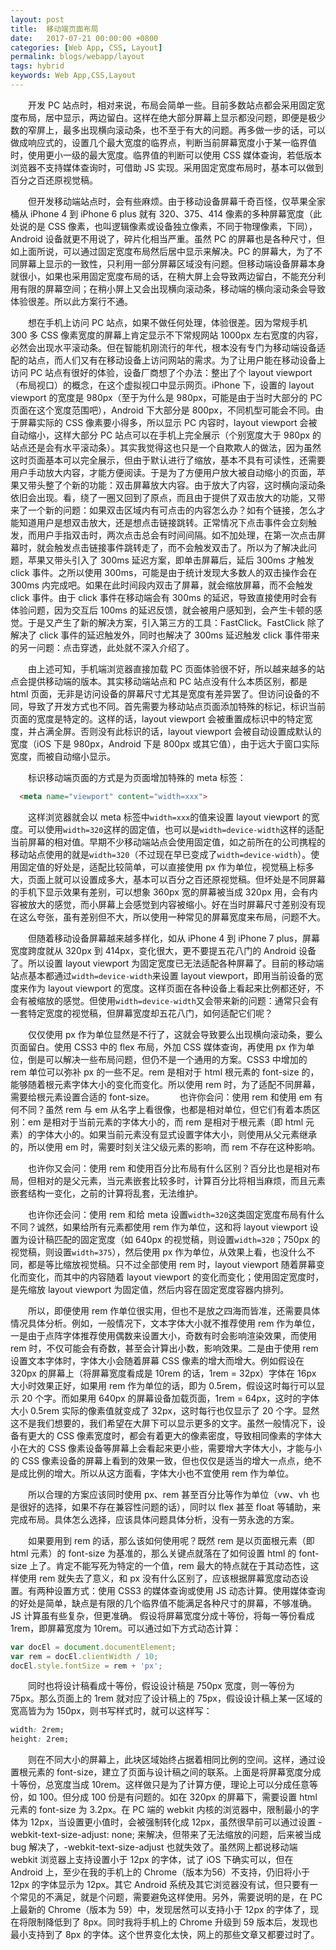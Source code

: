 ```yaml
---
layout: post
title:  移动端页面布局
date:   2017-07-21 00:00:00 +0800
categories: [Web App, CSS, Layout]
permalink: blogs/webapp/layout
tags: hybrid
keywords: Web App,CSS,Layout
---
```


　　开发 PC 站点时，相对来说，布局会简单一些。目前多数站点都会采用固定宽度布局，居中显示，两边留白。这样在绝大部分屏幕上显示都没问题，即便是极少数的窄屏上，最多出现横向滚动条，也不至于有大的问题。再多做一步的话，可以做成响应式的，设置几个最大宽度的临界点，判断当前屏幕宽度小于某一临界值时，使用更小一级的最大宽度。临界值的判断可以使用 CSS 媒体查询，若低版本浏览器不支持媒体查询时，可借助 JS 实现。采用固定宽度布局时，基本可以做到百分之百还原视觉稿。

　　但开发移动端站点时，会有些麻烦。由于移动设备屏幕千奇百怪，仅苹果全家桶从 iPhone 4 到 iPhone 6 plus 就有 320、375、414 像素的多种屏幕宽度（此处说的是 CSS 像素，也叫逻辑像素或设备独立像素，不同于物理像素，下同），Android 设备就更不用说了，碎片化相当严重。虽然 PC 的屏幕也是各种尺寸，但如上面所说，可以通过固定宽度布局然后居中显示来解决。PC 的屏幕大，为了不同屏幕上显示的一致性，只利用一部分屏幕区域没有问题。但移动端设备屏幕本身就很小，如果也采用固定宽度布局的话，在稍大屏上会导致两边留白，不能充分利用有限的屏幕空间；在稍小屏上又会出现横向滚动条，移动端的横向滚动条会导致体验很差。所以此方案行不通。

　　想在手机上访问 PC 站点，如果不做任何处理，体验很差。因为常规手机 300 多 CSS 像素宽度的屏幕上肯定显示不下常规网站 1000px 左右宽度的内容，必然会出现水平滚动条。但在智能机刚流行的年代，根本没有专门为移动端设备适配的站点，而人们又有在移动设备上访问网站的需求。为了让用户能在移动设备上访问 PC 站点有很好的体验，设备厂商想了个办法：整出了个 layout viewport（布局视口）的概念，在这个虚拟视口中显示网页。iPhone 下，设置的 layout viewport 的宽度是 980px（至于为什么是 980px，可能是由于当时大部分的 PC 页面在这个宽度范围吧），Android 下大部分是 800px，不同机型可能会不同。由于屏幕实际的 CSS 像素要小得多，所以显示 PC 内容时，layout viewport 会被自动缩小，这样大部分 PC 站点可以在手机上完全展示（个别宽度大于 980px 的站点还是会有水平滚动条）。其实我觉得这也只是一个自欺欺人的做法，因为虽然这时页面基本可以完全展示，但由于默认进行了缩放，基本不具有可读性，还需要用户手动放大内容，才能方便阅读。于是为了方便用户放大被自动缩小的页面，苹果又带头整了个新的功能：双击屏幕放大内容。由于放大了内容，这时横向滚动条依旧会出现。看，绕了一圈又回到了原点，而且由于提供了双击放大的功能，又带来了一个新的问题：如果双击区域内有可点击的内容怎么办？如有个链接，怎么才能知道用户是想双击放大，还是想点击链接跳转。正常情况下点击事件会立刻触发，而用户手指双击时，两次点击总会有时间间隔。如不加处理，在第一次点击屏幕时，就会触发点击链接事件跳转走了，而不会触发双击了。所以为了解决此问题，苹果又带头引入了 300ms 延迟方案，即单击屏幕后，延后 300ms 才触发 click 事件。之所以使用 300ms，可能是由于统计发现大多数人的双击操作会在 300ms 内完成吧。如果在此时间段内双击了屏幕，就会缩放屏幕，而不会触发 click 事件。由于 click 事件在移动端会有 300ms 的延迟，导致直接使用时会有体验问题，因为交互后 100ms 的延迟反馈，就会被用户感知到，会产生卡顿的感觉。于是又产生了新的解决方案，引入第三方的工具：FastClick。FastClick 除了解决了 click 事件的延迟触发外，同时也解决了 300ms 延迟触发 click 事件带来的另一问题：点击穿透，此处就不深入介绍了。

　　由上述可知，手机端浏览器直接加载 PC 页面体验很不好，所以越来越多的站点会提供移动端的版本。其实移动端站点和 PC 站点没有什么本质区别，都是 html 页面，无非是访问设备的屏幕尺寸尤其是宽度有差异罢了。但访问设备的不同，导致了开发方式也不同。首先需要为移动站点页面添加特殊的标记，标识当前页面的宽度是特定的。这样的话，layout viewport 会被重置成标识中的特定宽度，并占满全屏。否则没有此标识的话，layout viewport 会被自动设置成默认的宽度（iOS 下是 980px，Android 下是 800px 或其它值），由于远大于窗口实际宽度，而被自动缩小显示。

　　标识移动端页面的方式是为页面增加特殊的 meta 标签：

``` html
  <meta name="viewport" content="width=xxx">
```

　　这样浏览器就会以 meta 标签中`width=xxx`的值来设置 layout viewport 的宽度。可以使用`width=320`这样的固定值，也可以是`width=device-width`这样的适配当前屏幕的相对值。早期不少移动端站点会使用固定值，如之前所在的公司携程的移动站点使用的就是`width=320`（不过现在早已变成了`width=device-width`）。使用固定值的好处是，适配比较简单，可以直接使用 px 作为单位，视觉稿上标多大，页面上就可以设置成多大，基本可以百分之百还原视觉稿。但坏处是不同屏幕的手机下显示效果有差别，可以想象 360px 宽的屏幕被当成 320px 用，会有内容被放大的感觉，而小屏幕上会感觉到内容被缩小。好在当时屏幕尺寸差别没有现在这么夸张，虽有差别但不大，所以使用一种常见的屏幕宽度来布局，问题不大。

　　但随着移动设备屏幕越来越多样化，如从 iPhone 4 到 iPhone 7 plus，屏幕宽度跨度就从 320px 到 414px，变化很大，更不要提五花八门的 Android 设备了。所以设置 layout viewport 为固定宽度已无法适配各种屏幕了。目前的移动端站点基本都通过`width=device-width`来设置 layout viewport，即用当前设备的宽度来作为 layout viewport 的宽度。这样页面在各种设备上看起来比例都还好，不会有被缩放的感觉。但使用`width=device-width`又会带来新的问题：通常只会有一套特定宽度的视觉稿，但屏幕宽度却五花八门，如何适配它们呢？

　　仅仅使用 px 作为单位显然是不行了，这就会导致要么出现横向滚动条，要么页面留白。使用 CSS3 中的 flex 布局，外加 CSS 媒体查询，再使用 px 作为单位，倒是可以解决一些布局问题，但仍不是一个通用的方案。CSS3 中增加的 rem 单位可以弥补 px 的一些不足。rem 是相对于 html 根元素的 font-size 的，能够随着根元素字体大小的变化而变化。所以使用 rem 时，为了适配不同屏幕，需要给根元素设置合适的 font-size。
  
　　也许你会问：使用 rem 和使用 em 有何不同？虽然 rem 与 em 从名字上看很像，也都是相对单位，但它们有着本质区别：em 是相对于当前元素的字体大小的，而 rem 是相对于根元素（即 html 元素）的字体大小的。如果当前元素没有显式设置字体大小，则使用从父元素继承的，所以使用 em 时，需要时刻关注父级元素的影响，而 rem 不存在这种影响。

　　也许你又会问：使用 rem 和使用百分比布局有什么区别？百分比也是相对布局，但相对的是父元素，当元素嵌套比较多时，计算百分比将相当麻烦，而且元素嵌套结构一变化，之前的计算将乱套，无法维护。

　　也许你还会问：使用 rem 和给 meta 设置`width=320`这类固定宽度布局有什么不同？诚然，如果给所有元素都使用 rem 作为单位，这和将 layout viewport 设置为设计稿匹配的固定宽度（如 640px 的视觉稿，则设置`width=320`；750px 的视觉稿，则设置`width=375`），然后使用 px 作为单位，从效果上看，也没什么不同，都是等比缩放视觉稿。只不过全部使用 rem 时，layout viewport 随着屏幕变化而变化，而其中的内容随着 layout viewport 的变化而变化；使用固定宽度时，是先缩放 layout viewport 为固定值，然后内容在固定宽度容器内排列。

　　所以，即便使用 rem 作单位很实用，但也不是放之四海而皆准，还需要具体情况具体分析。例如，一般情况下，文本字体大小就不推荐使用 rem 作为单位，一是由于点阵字体推荐使用偶数来设置大小，奇数有时会影响渲染效果，而使用 rem 时，不仅可能会有奇数，甚至会计算出小数，影响效果。二是由于使用 rem 设置文本字体时，字体大小会随着屏幕 CSS 像素的增大而增大。例如假设在 320px 的屏幕上（将屏幕宽度看成是 10rem 的话，1rem = 32px）字体在 16px 大小时效果正好，如果用 rem 作为单位的话，即为 0.5rem，假设这时每行可以显示 20 个字。而如果用 640px 的屏幕设备加载页面，1rem = 64px，这时的字体大小 0.5rem 实际的像素值就变成了 32px，这时每行也仅显示了 20 个字。显然这不是我们想要的，我们希望在大屏下可以显示更多的文字。虽然一般情况下，设备有更大的 CSS 像素宽度时，都会有着更大的像素密度，导致相同像素的字体大小在大的 CSS 像素设备等屏幕上会看起来更小些，需要增大字体大小，才能与小的 CSS 像素设备的屏幕上看到的效果一致，但也仅仅是适当的增大一点点，绝不是成比例的增大。所以从这方面看，字体大小也不宜使用 rem 作为单位。

　　所以合理的方案应该同时使用 px、rem 甚至百分比等作为单位（vw、vh 也是很好的选择，如果不存在兼容性问题的话），同时以 flex 甚至 float 等辅助，来完成布局。具体怎么选择，应该具体问题具体分析，没有一劳永逸的方案。

　　如果要用到 rem 的话，那么该如何使用呢？既然 rem 是以页面根元素（即 html 元素）的 font-size 为基准的，那么关键点就落在了如何设置 html 的 font-size 上了。肯定不能写死为特定的一个值，rem 最大的特点就在于其动态性，这样使用 rem 就失去了意义，和 px 没有什么区别了，应该根据屏幕宽度动态设置。有两种设置方式：使用 CSS3 的媒体查询或使用 JS 动态计算。使用媒体查询的好处是简单，缺点是有限的几个临界值不能满足各种尺寸的屏幕，不够准确。JS 计算虽有些复杂，但更准确。 假设将屏幕宽度分成十等份，将每一等份看成 1rem，即屏幕宽度为 10rem。可以通过如下方式动态计算：

``` javascript
var docEl = document.documentElement;
var rem = docEl.clientWidth / 10;
docEl.style.fontSize = rem + 'px';
```

　　同时也将设计稿看成十等份，假设设计稿是 750px 宽度，则一等份为 75px。那么页面上的 1rem 就对应了设计稿上的 75px，假设设计稿上某一区域的宽高皆为为 150px，则书写样式时，就可以这样写：

``` css
width: 2rem;
height: 2rem;
```

　　则在不同大小的屏幕上，此块区域始终占据着相同比例的空间。这样，通过设置根元素的 font-size，建立了页面与设计稿之间的联系。上面是将屏幕宽度分成十等份，总宽度当成 10rem。这样做只是为了计算方便，理论上可以分成任意等份，如 100。但分成 100 份是有问题的。如在 320px 的屏幕下，需要设置 html 元素的 font-size 为 3.2px。在 PC 端的 webkit 内核的浏览器中，限制最小的字体为 12px，当设置更小值时，会被强制转化成 12px，虽然很早前可以通过设置 -webkit-text-size-adjust: none; 来解决，但带来了无法缩放的问题，后来被当成 bug 解决了，-webkit-text-size-adjust 也就失效了。虽然网上都说移动端 webkit 浏览器上支持设置小于 12px 的字体，试了 iOS 下确实可以，但在 Android 上，至少在我的手机上的 Chrome（版本为56）不支持，仍旧将小于 12px 的字体显示为 12px。其它 Android 系统及其它浏览器没有试，但只要有一个常见的不满足，就是个问题，需要避免这样使用。另外，需要说明的是，在 PC 上最新的 Chrome（版本为 59）中，发现居然可以支持小于 12px 的字体了，现在将限制降低到了 8px。同时我将手机上的 Chrome 升级到 59 版本后，发现也最小支持到了 8px 的字体。这个世界变化太快，网上的那些文章又都要过时了。

　　
